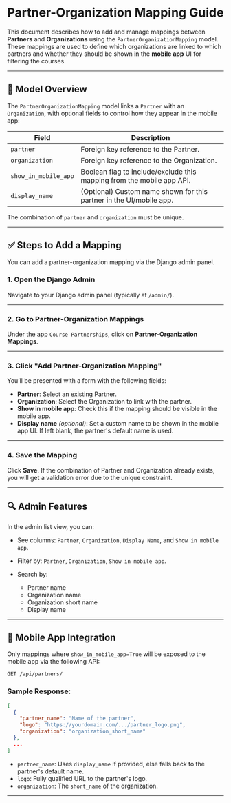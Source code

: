 # Partner-Organization Mapping Guide

This document describes how to add and manage mappings between **Partners** and **Organizations** using the `PartnerOrganizationMapping` model. These mappings are used to define which organizations are linked to which partners and whether they should be shown in the **mobile app** UI for filtering the courses.

---

## 🧱 Model Overview

The `PartnerOrganizationMapping` model links a `Partner` with an `Organization`, with optional fields to control how they appear in the mobile app:

| Field                | Description                                                           |
| -------------------- | --------------------------------------------------------------------- |
| `partner`            | Foreign key reference to the Partner.                                 |
| `organization`       | Foreign key reference to the Organization.                            |
| `show_in_mobile_app` | Boolean flag to include/exclude this mapping from the mobile app API. |
| `display_name`       | (Optional) Custom name shown for this partner in the UI/mobile app.   |

The combination of `partner` and `organization` must be unique.

---

## ✅ Steps to Add a Mapping

You can add a partner-organization mapping via the Django admin panel.

### 1. Open the Django Admin

Navigate to your Django admin panel (typically at `/admin/`).

---

### 2. Go to **Partner-Organization Mappings**

Under the app `Course Partnerships`, click on **Partner-Organization Mappings**.

---

### 3. Click "Add Partner-Organization Mapping"

You’ll be presented with a form with the following fields:

* **Partner**: Select an existing Partner.
* **Organization**: Select the Organization to link with the partner.
* **Show in mobile app**: Check this if the mapping should be visible in the mobile app.
* **Display name** *(optional)*: Set a custom name to be shown in the mobile app UI. If left blank, the partner's default name is used.

---

### 4. Save the Mapping

Click **Save**. If the combination of Partner and Organization already exists, you will get a validation error due to the unique constraint.

---

## 🔍 Admin Features

In the admin list view, you can:

* See columns: `Partner`, `Organization`, `Display Name`, and `Show in mobile app`.
* Filter by: `Partner`, `Organization`, `Show in mobile app`.
* Search by:

  * Partner name
  * Organization name
  * Organization short name
  * Display name

---

## 📱 Mobile App Integration

Only mappings where `show_in_mobile_app=True` will be exposed to the mobile app via the following API:

```
GET /api/partners/
```

### Sample Response:

```json
[
  {
    "partner_name": "Name of the partner",
    "logo": "https://yourdomain.com/.../partner_logo.png",
    "organization": "organization_short_name"
  },
  ...
]
```

* `partner_name`: Uses `display_name` if provided, else falls back to the partner's default name.
* `logo`: Fully qualified URL to the partner's logo.
* `organization`: The `short_name` of the organization.

---
